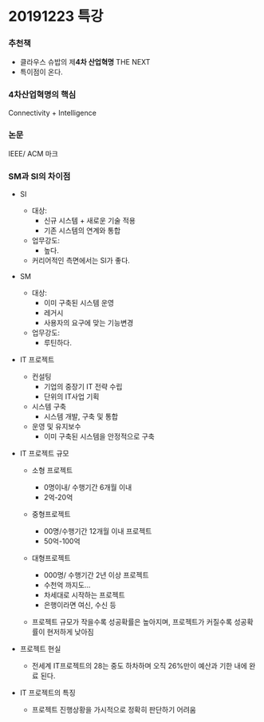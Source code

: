 # 20191223 특강 



### 추천책

- 클라우스 슈밥의 제**4차 산업혁명** THE NEXT
- 특이점이 온다.



### 4차산업혁명의 핵심

Connectivity + Intelligence



### 논문

IEEE/ ACM 마크



### SM과 SI의 차이점

- SI
  - 대상: 
    - 신규 시스템 + 새로운 기술 적용
    - 기존 시스템의 연계와 통합
  - 업무강도:
    - 높다.
  - 커리어적인 측면에서는 SI가 좋다.
- SM
  - 대상: 
    - 이미 구축된 시스템 운영
    - 레거시
    - 사용자의 요구에 맞는 기능변경
  - 업무강도:
    - 루틴하다.



- IT 프로젝트
  - 컨설팅
    - 기업의 중장기 IT 전략 수립
    - 단위의 IT사업 기획
  - 시스템 구축
    - 시스템 개발, 구축 및 통합
  - 운영 및 유지보수
    - 이미 구축된 시스템을 안정적으로 구축



- IT 프로젝트 규모

  - 소형 프로젝트

    - 0명이내/ 수행기간 6개월 이내
    - 2억-20억

  - 중형프로젝트

    - 00명/수행기간 12개월 이내 프로젝트
    - 50억-100억

  - 대형프로젝트

    - 000명/ 수행기간 2년 이상 프로젝트
    - 수천억 까지도...
    - 차세대로 시작하는 프로젝트
    - 은행이라면 여신, 수신 등

  - 프로젝트 규모가 작을수록 성공확률은 높아지며, 프로젝트가 커질수록 성공확률이 현저하게 낮아짐

    

- 프로젝트 현실

  - 전세계 IT프로젝트의 28는 중도 하차하며 오직 26%만이 예산과 기한 내에 완료 된다.

  

- IT 프로젝트의 특징

  - 프로젝트 진행상황을 가시적으로 정확히 판단하기 어려움

